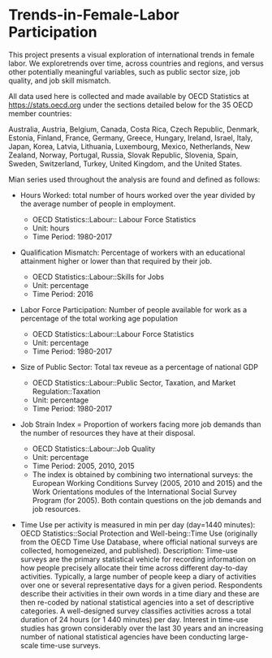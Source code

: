 # Trends-in-Female-Labor Participation

This project presents a visual exploration of international trends in female labor.
We exploretrends over time, across countries and regions, and versus other potentially meaningful variables, such as public sector size, job quality, and job skill mismatch.

All data used here is collected and made available by OECD Statistics at https://stats.oecd.org under the sections detailed below for the 35 OECD member countries:

Australia, Austria, Belgium, Canada, Costa Rica, Czech Republic, Denmark, Estonia, Finland, France, Germany, Greece, Hungary, Ireland, Israel, Italy, Japan, Korea, Latvia, Lithuania, Luxembourg, Mexico,  Netherlands, New Zealand, Norway, Portugal, Russia, Slovak Republic, Slovenia, Spain, Sweden, Switzerland, Turkey, United Kingdom, and the United States.

Mian series used throughout the analysis are found and defined as follows:

- Hours Worked: total number of hours worked over the year divided by the average number of people in employment.
    - OECD Statistics::Labour:: Labour Force Statistics
    - Unit: hours
    - Time Period: 1980-2017
    
- Qualification Mismatch: Percentage of workers with an educational attainment higher or lower than that required by their job.
    - OECD Statistics::Labour::Skills for Jobs
    - Unit: percentage
    - Time Period: 2016
  
- Labor Force Participation: Number of people available for work as a percentage of the total working age population
    - OECD Statistics::Labour::Labour Force Statistics
    - Unit: percentage
    - Time Period: 1980-2017
    
- Size of Public Sector: Total tax reveue as a percentage of national GDP
    - OECD Statistics::Labour::Public Sector, Taxation, and Market Regulation::Taxation
    - Unit: percentage
    - Time Period: 1980-2017
    
- Job Strain Index = Proportion of workers facing more job demands than the number of resources they have at their disposal.
    - OECD Statistics::Labour::Job Quality
    - Unit: percentage
    - Time Period: 2005, 2010, 2015
    - The index is obtained by combining two international surveys: the European Working Conditions Survey (2005, 2010 and 2015) and the Work Orientations modules of the International Social Survey Program (for 2005). Both contain questions on the job demands and job resources.
    
- Time Use per activity is measured in min per day (day=1440 minutes):
    OECD Statistics::Social Protection and Well-being::Time Use (originally from the OECD Time Use Database, where official national surveys are collected, homogeneized, and published).
Description: Time-use surveys are the primary statistical vehicle for recording information on how people precisely allocate their time across different day-to-day activities. Typically, a large number of people keep a diary of activities over one or several representative days for a given period. Respondents describe their activities in their own words in a time diary and these are then re-coded by national statistical agencies into a set of descriptive categories. A well-designed survey classifies activities across a total duration of 24 hours (or 1 440 minutes) per day. Interest in time-use studies has grown considerably over the last 30 years and an increasing number of national statistical agencies have been conducting large-scale time-use surveys.
   


